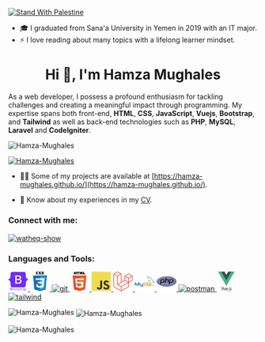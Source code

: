 [![Stand With Palestine](https://raw.githubusercontent.com/TheBSD/StandWithPalestine/main/banner-no-action.svg)](https://thebsd.github.io/StandWithPalestine)

- 🎓 I graduated from Sana'a University in Yemen in 2019 with an IT major.
- ⚡ I love reading about many topics with a lifelong learner mindset.

<h1 align="center">Hi 👋, I'm Hamza Mughales</h1>  
<p>As a web developer, I possess a profound enthusiasm for tackling challenges and creating a meaningful impact through programming. My expertise spans both front-end, <b>HTML</b>, <b>CSS</b>, <b>JavaScript</b>, <b>Vuejs</b>, <b>Bootstrap</b>, and <b>Tailwind</b> as well as back-end technologies such as <b>PHP</b>, <b>MySQL</b>, <b>Laravel</b> and <b>CodeIgniter</b>.</p>

<p align="left"> <img src="https://komarev.com/ghpvc/?username=Hamza-Mughales&label=Profile%20views&color=0e75b6&style=flat" alt="Hamza-Mughales" /> </p>

<p align="left"> <a href="https://github.com/ryo-ma/github-profile-trophy"><img src="https://github-profile-trophy.vercel.app/?username=Hamza-Mughales" alt="Hamza-Mughales" /></a> </p>

- 👨‍💻 Some of my projects are available at [https://hamza-mughales.github.io/](https://hamza-mughales.github.io/).

- 📄 Know about my experiences in my [CV](https://drive.google.com/file/d/1u5BMbhiqTK4mjbWINTYR4ClLCCAT9M_n/view?usp=drive_link).

<!-- ### Blogs posts -->
<!-- BLOG-POST-LIST:START -->
<!-- BLOG-POST-LIST:END -->

<h3 align="left">Connect with me:</h3>
<p align="left">
  <a  href="https://www.linkedin.com/in/hamza-saeed-8a44b7319/" target="_blank"><img align="center" src="https://raw.githubusercontent.com/rahuldkjain/github-profile-readme-generator/master/src/images/icons/Social/linked-in-alt.svg" alt="watheq-show" height="30" width="40" /></a>
</p>

<h3 align="left">Languages and Tools:</h3>
<p align="left"> 
  <a href="https://getbootstrap.com" target="_blank" rel="noreferrer"> <img src="https://raw.githubusercontent.com/devicons/devicon/master/icons/bootstrap/bootstrap-plain-wordmark.svg" alt="bootstrap" width="40" height="40"/> </a> 
  <a href="https://www.w3schools.com/css/" target="_blank" rel="noreferrer"> <img src="https://raw.githubusercontent.com/devicons/devicon/master/icons/css3/css3-original-wordmark.svg" alt="css3" width="40" height="40"/> </a> 
  <a href="https://git-scm.com/" target="_blank" rel="noreferrer"> <img src="https://www.vectorlogo.zone/logos/git-scm/git-scm-icon.svg" alt="git" width="40" height="40"/> </a> 
  <a href="https://www.w3.org/html/" target="_blank" rel="noreferrer"> <img src="https://raw.githubusercontent.com/devicons/devicon/master/icons/html5/html5-original-wordmark.svg" alt="html5" width="40" height="40"/> </a> <a href="https://developer.mozilla.org/en-US/docs/Web/JavaScript" target="_blank" rel="noreferrer"> <img src="https://raw.githubusercontent.com/devicons/devicon/master/icons/javascript/javascript-original.svg" alt="javascript" width="40" height="40"/> </a> 
  <a href="https://laravel.com/" target="_blank" rel="noreferrer"> <img src="https://raw.githubusercontent.com/devicons/devicon/master/icons/laravel/laravel-original.svg" alt="laravel" width="40" height="40"/> </a>
   <a href="https://www.mysql.com/" target="_blank" rel="noreferrer"> <img src="https://raw.githubusercontent.com/devicons/devicon/master/icons/mysql/mysql-original-wordmark.svg" alt="mysql" width="40" height="40"/> </a>
  <a href="https://www.php.net" target="_blank" rel="noreferrer"> <img src="https://raw.githubusercontent.com/devicons/devicon/master/icons/php/php-original.svg" alt="php" width="40" height="40"/> </a> 
  <a href="https://postman.com" target="_blank" rel="noreferrer"> <img src="https://www.vectorlogo.zone/logos/getpostman/getpostman-icon.svg" alt="postman" width="40" height="40"/> </a> 
  <a href="https://vuejs.org/" target="_blank" rel="noreferrer"> <img src="https://raw.githubusercontent.com/devicons/devicon/master/icons/vuejs/vuejs-original-wordmark.svg" alt="vuejs" width="40" height="40"/> </a> 
  <a href="https://tailwindcss.com/" target="_blank" rel="noreferrer"> <img src="https://www.vectorlogo.zone/logos/tailwindcss/tailwindcss-icon.svg" alt="tailwind" width="40" height="40"/> </a> 
  
<p><img align="left" src="https://github-readme-stats.vercel.app/api/top-langs?username=Hamza-Mughales&show_icons=true&locale=en&layout=compact" alt="Hamza-Mughales" /></p>

<p>&nbsp;<img align="center" src="https://github-readme-stats.vercel.app/api?username=Hamza-Mughales&show_icons=true&locale=en" alt="Hamza-Mughales" /></p>

<p><img align="center" src="https://github-readme-streak-stats.herokuapp.com/?user=Hamza-Mughales&" alt="Hamza-Mughales" /></p>

